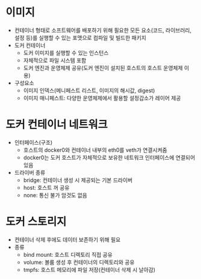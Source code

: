 # 이미지
- 컨테이너 형태로 소프트웨어를 배포하기 위해 필요한 모든 요소(코드, 라이브러리, 설정 등)를 실행할 수 있는 포맷으로 컴파일 및 빌드한 패키지
- 도커 컨테이너
  - 도커 이미지를 실행할 수 있는 인스턴스
  - 자체적으로 파일 시스템 포함
  - 도커 엔진과 운영체제 공유(도커 엔진이 설치된 호스트의 호스트 운영체제 이용)
- 구성요소
  - 이미지 인덱스(메니페스트 리스트, 이미지의 해시값, digest)
  - 이미지 매니페스트: 다양한 운영체제에서 활용할 설정갑소가 레이어 제공


# 도커 컨테이너 네트워크 
- 인터페이스(구조)
  - 호스트의 docker0와 컨테이너 내부의 eth0를 veth가 연결시켜줌
  - docker0는 도커 호스트가 자체적으로 보유한 네트워크 인터페이스에 연결되어있음
- 드라이버 종류
  - bridge: 컨테이너 생성 시 제공되는 기본 드라이버
  - host: 호스트 꺼 공유
  - none: 통신 불가 암것도 없음
 
# 도커 스토리지
- 컨테이너 삭제 후에도 데이터 보존하기 위해 필요
- 종류
  - bind mount: 호스트 디렉토리 직접 공유
  - volume: 볼륨 생성 후 컨테이너의 디렉토리와 공유
  - tmpfs: 호스트 메모리에 파일 저장(컨테이너 삭제 시 날아감)
